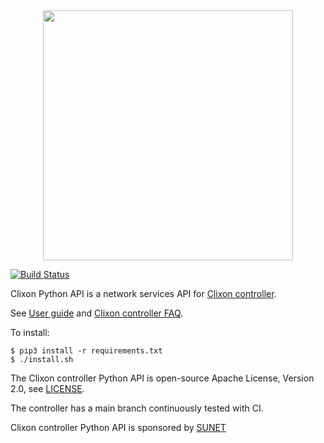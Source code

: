 <div align="center">
  <img src="https://www.clicon.org/Clixon_logga_liggande_med-ikon.png" width="400">
</div>

[![Build Status](https://github.com/clicon/clixon-pyapi/actions/workflows/ci.yml/badge.svg)](https://github.com/clicon/clixon-pyapi/actions/workflows/ci.yml)

Clixon Python API is a network services API for [Clixon controller](https://github.com/clicon/clixon-controller).

See [User guide](https://clixon-controller-docs.readthedocs.io/en/latest/) and [Clixon controller FAQ](https://github.com/clicon/clixon-controller/blob/main/FAQ.md).


To install:
```
$ pip3 install -r requirements.txt
$ ./install.sh
```

The Clixon controller Python API is open-source Apache License, Version 2.0, see [LICENSE](https://github.com/clicon/clixon-pyapi/LICENSE.md).

The controller has a main branch continuously tested with CI.

Clixon controller Python API is sponsored by [SUNET](https://www.sunet.se)
